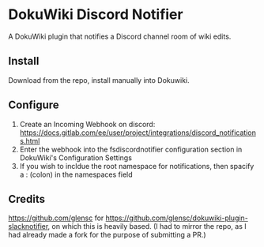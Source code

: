 # DokuWiki Discord Notifier

A DokuWiki plugin that notifies a Discord channel room of wiki edits.

## Install

Download from the repo, install manually into Dokuwiki.

## Configure

1. Create an Incoming Webhook on discord: https://docs.gitlab.com/ee/user/project/integrations/discord_notifications.html
2. Enter the webhook into the fsdiscordnotifier configuration section in DokuWiki's Configuration Settings
3. If you wish to incldue the root namespace for notifications, then spacify a : (colon) in the namespaces field

## Credits
https://github.com/glensc for https://github.com/glensc/dokuwiki-plugin-slacknotifier, on which this is heavily based.
(I had to mirror the repo, as I had already made a fork for the purpose of submitting a PR.)
